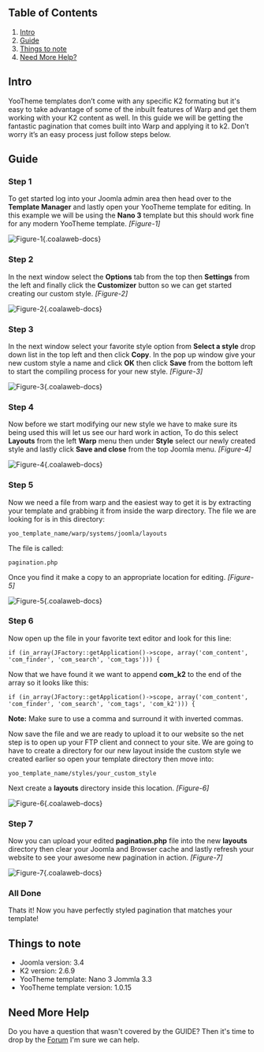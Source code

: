 ## Table of Contents
1.  [Intro](#intro)
2.  [Guide](#guide)
5.  [Things to note](#notes)
6.  [Need More Help?](#more-help)

## <a name="intro"></a>Intro

YooTheme templates don’t come with any specific K2 formating but it's easy to take advantage of some of the inbuilt features of Warp and get them working with your K2 content as well. In this guide we will be getting the fantastic pagination that comes built into Warp and applying it to k2. Don’t worry it’s an easy process just follow steps below.

## <a name="guide"></a>Guide

### Step 1

To get started log into your Joomla admin area then head over to the **Template Manager** and lastly open your YooTheme template for editing. In this example we will be using the **Nano 3** template but this should work fine for any modern YooTheme template. *\[Figure-1\]*

![Figure-1](http://cdn.coalaweb.com/images/docs/joomla-tips/yt-k2-pagination/yt-k2-pagination-3.png "Figure-1"){.coalaweb-docs}

### Step 2

In the next window select the **Options** tab from the top then **Settings** from the left and finally click the **Customizer** button so we can get started creating our custom style. *\[Figure-2\]*

![Figure-2](http://cdn.coalaweb.com/images/docs/joomla-tips/yt-k2-pagination/yt-k2-pagination-4.png "Figure-2"){.coalaweb-docs}

### Step 3

In the next window select your favorite style option from **Select a style** drop down list in the top left and then click **Copy**. In the pop up window give your new custom style a name and click **OK** then click **Save** from the bottom left to start the compiling process for your new style. *\[Figure-3\]*

![Figure-3](http://cdn.coalaweb.com/images/docs/joomla-tips/yt-k2-pagination/yt-k2-pagination-5.png "Figure-3"){.coalaweb-docs}

### Step 4

Now before we start modifying our new style we have to make sure its being used this will let us see our hard work in action, To do this select **Layouts** from the left **Warp** menu then under **Style** select our newly created style and lastly click **Save and close** from the top Joomla menu. *\[Figure-4\]*

![Figure-4](http://cdn.coalaweb.com/images/docs/joomla-tips/yt-k2-pagination/yt-k2-pagination-6.png "Figure-4"){.coalaweb-docs}

### Step 5

Now we need a file from warp and the easiest way to get it is by extracting your template and grabbing it from inside the warp directory. The file we are looking for is in this directory:

`yoo_template_name/warp/systems/joomla/layouts`

The file is called:

`pagination.php`

Once you find it make a copy to an appropriate location for editing. *\[Figure-5\]*

![Figure-5](http://cdn.coalaweb.com/images/docs/joomla-tips/yt-k2-pagination/yt-k2-pagination-7.png "Figure-5"){.coalaweb-docs}

### Step 6

Now open up the file in your favorite text editor and look for this line:

`if (in_array(JFactory::getApplication()->scope, array('com_content', 'com_finder', 'com_search', 'com_tags'))) {`

Now that we have found it we want to append **com_k2** to the end of the array so it looks like this:

`if (in_array(JFactory::getApplication()->scope, array('com_content', 'com_finder', 'com_search', 'com_tags', 'com_k2'))) {`

**Note:** Make sure to use a comma and surround it with inverted commas.

Now save the file and we are ready to upload it to our website so the net step is to open up your FTP client and connect to your site. We are going to have to create a directory for our new layout inside the custom style we created earlier so open your template directory then move into:

`yoo_template_name/styles/your_custom_style`

Next create a **layouts** directory inside this location. *\[Figure-6\]*

![Figure-6](http://cdn.coalaweb.com/images/docs/joomla-tips/yt-k2-pagination/yt-k2-pagination-8.png "Figure-5"){.coalaweb-docs}

### Step 7

Now you can upload your edited **pagination.php** file into the new **layouts** directory then clear your Joomla and Browser cache and lastly refresh your website to see your awesome new pagination in action. *\[Figure-7\]*

![Figure-7](http://cdn.coalaweb.com/images/docs/joomla-tips/yt-k2-pagination/yt-k2-pagination-2.png "Figure-7"){.coalaweb-docs}

### All Done

Thats it! Now you have perfectly styled pagination that matches your template!

## <a name="notes"></a>Things to note

-   Joomla version: 3.4
-   K2 version: 2.6.9
-   YooTheme template: Nano 3 Jommla 3.3
-   YooTheme template version: 1.0.15

## <a name="more-help"></a>Need More Help

<span class="tip" markdown="1">Do you have a question that wasn't covered by the GUIDE? Then it's time to drop by the [Forum](http://coalaweb.com/forum/index) I'm sure we can help.</span>